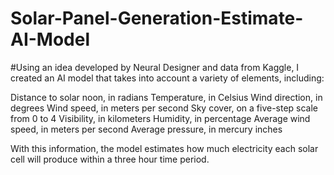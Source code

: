 # Solar-Panel-Generation-Estimate-AI-Model
#Using an idea developed by Neural Designer and data from Kaggle, I created an AI model that takes into account a variety of elements, including:

Distance to solar noon, in radians
Temperature, in Celsius
Wind direction, in degrees
Wind speed, in meters per second
Sky cover, on a five-step scale from 0 to 4
Visibility, in kilometers
Humidity, in percentage
Average wind speed, in meters per second
Average pressure, in mercury inches

With this information, the model estimates how much electricity each solar cell will produce within a three hour time period.
